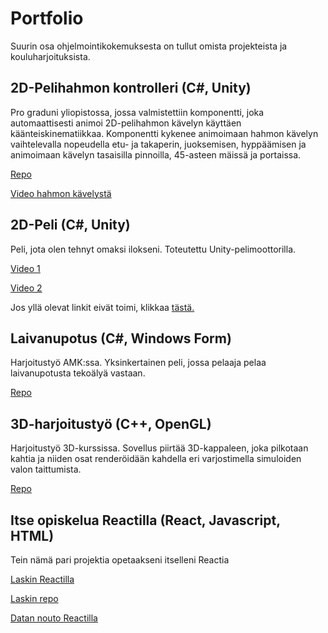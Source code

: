 # Portfolio

Suurin osa ohjelmointikokemuksesta on tullut omista projekteista ja kouluharjoituksista.

## 2D-Pelihahmon kontrolleri (C#, Unity)
Pro graduni yliopistossa, jossa valmistettiin komponentti, joka automaattisesti animoi 2D-pelihahmon kävelyn käyttäen käänteiskinematiikkaa. Komponentti kykenee animoimaan hahmon kävelyn vaihtelevalla nopeudella etu- ja takaperin, juoksemisen, hyppäämisen ja animoimaan kävelyn tasaisilla pinnoilla, 45-asteen mäissä ja portaissa.

[Repo](https://github.com/Tupo26/Unity_IK_HumanoidGaitAnimator)

[Video hahmon kävelystä](https://drive.google.com/file/d/15M-82gSnr5TOB5bxlwAscxhUuvbzct3X/view?usp=sharing)

## 2D-Peli (C#, Unity)
Peli, jota olen tehnyt omaksi ilokseni. Toteutettu Unity-pelimoottorilla.

[Video 1](https://drive.google.com/file/d/16vzFPRQmxaXre6UY0V_pm1-I9YIOU6Rm/view?usp=sharing)

[Video 2](https://drive.google.com/file/d/1vsyxqq3mQCbZAp_mp7dOLH8SfgK-0xIS/view?usp=sharing)

Jos yllä olevat linkit eivät toimi, klikkaa [tästä.](https://photos.app.goo.gl/t4XqKsbKqZPQAchh8)

## Laivanupotus (C#, Windows Form)
Harjoitustyö AMK:ssa. Yksinkertainen peli, jossa pelaaja pelaa laivanupotusta tekoälyä vastaan.

[Repo](https://github.com/Tupo26/Laivanupotuspeli)

## 3D-harjoitustyö (C++, OpenGL)
Harjoitustyö 3D-kurssissa. Sovellus piirtää 3D-kappaleen, joka pilkotaan kahtia ja niiden osat renderöidään 
kahdella eri varjostimella simuloiden valon taittumista.

[Repo](https://github.com/Tupo26/3Dharjoitus)


## Itse opiskelua Reactilla (React, Javascript, HTML)

Tein nämä pari projektia opetaakseni itselleni Reactia

[Laskin Reactilla](https://tupo26.github.io/Reacti-Laskin/)

[Laskin repo](https://github.com/Tupo26/React_Calculator)

[Datan nouto Reactilla](https://github.com/Tupo26/React_datafetch)
